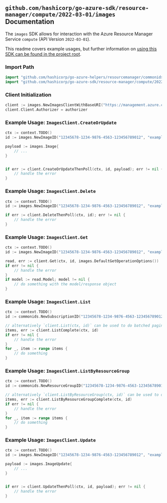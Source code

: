 
## `github.com/hashicorp/go-azure-sdk/resource-manager/compute/2022-03-01/images` Documentation

The `images` SDK allows for interaction with the Azure Resource Manager Service `compute` (API Version `2022-03-01`).

This readme covers example usages, but further information on [using this SDK can be found in the project root](https://github.com/hashicorp/go-azure-sdk/tree/main/docs).

### Import Path

```go
import "github.com/hashicorp/go-azure-helpers/resourcemanager/commonids"
import "github.com/hashicorp/go-azure-sdk/resource-manager/compute/2022-03-01/images"
```


### Client Initialization

```go
client := images.NewImagesClientWithBaseURI("https://management.azure.com")
client.Client.Authorizer = authorizer
```


### Example Usage: `ImagesClient.CreateOrUpdate`

```go
ctx := context.TODO()
id := images.NewImageID("12345678-1234-9876-4563-123456789012", "example-resource-group", "imageValue")

payload := images.Image{
	// ...
}


if err := client.CreateOrUpdateThenPoll(ctx, id, payload); err != nil {
	// handle the error
}
```


### Example Usage: `ImagesClient.Delete`

```go
ctx := context.TODO()
id := images.NewImageID("12345678-1234-9876-4563-123456789012", "example-resource-group", "imageValue")

if err := client.DeleteThenPoll(ctx, id); err != nil {
	// handle the error
}
```


### Example Usage: `ImagesClient.Get`

```go
ctx := context.TODO()
id := images.NewImageID("12345678-1234-9876-4563-123456789012", "example-resource-group", "imageValue")

read, err := client.Get(ctx, id, images.DefaultGetOperationOptions())
if err != nil {
	// handle the error
}
if model := read.Model; model != nil {
	// do something with the model/response object
}
```


### Example Usage: `ImagesClient.List`

```go
ctx := context.TODO()
id := commonids.NewSubscriptionID("12345678-1234-9876-4563-123456789012")

// alternatively `client.List(ctx, id)` can be used to do batched pagination
items, err := client.ListComplete(ctx, id)
if err != nil {
	// handle the error
}
for _, item := range items {
	// do something
}
```


### Example Usage: `ImagesClient.ListByResourceGroup`

```go
ctx := context.TODO()
id := commonids.NewResourceGroupID("12345678-1234-9876-4563-123456789012", "example-resource-group")

// alternatively `client.ListByResourceGroup(ctx, id)` can be used to do batched pagination
items, err := client.ListByResourceGroupComplete(ctx, id)
if err != nil {
	// handle the error
}
for _, item := range items {
	// do something
}
```


### Example Usage: `ImagesClient.Update`

```go
ctx := context.TODO()
id := images.NewImageID("12345678-1234-9876-4563-123456789012", "example-resource-group", "imageValue")

payload := images.ImageUpdate{
	// ...
}


if err := client.UpdateThenPoll(ctx, id, payload); err != nil {
	// handle the error
}
```
